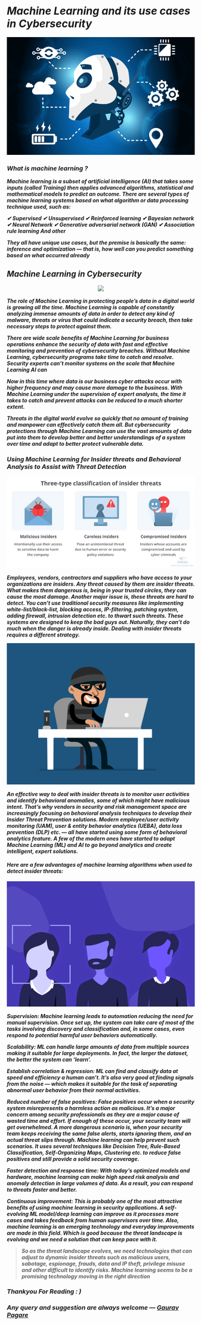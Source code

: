 <b><i>
# ***Machine Learning and its use cases in Cybersecurity***

<p align="center">
<img src="pictures/1.gif">
</p>

### ***What is machine learning ?***
Machine learning is a subset of artificial intelligence (AI) that takes some inputs (called Training) then applies advanced algorithms, statistical and mathematical models to predict an outcome. There are several types of machine learning systems based on what algorithm or data processing technique used, such as:

✔ Supervised
✔ Unsupervised
✔ Reinforced learning
✔ Bayesian network
✔ Neural Network
✔ Generative adversarial network (GAN)
✔ Association rule learning And other

They all have unique use cases, but the premise is basically the same: inference and optimization — that is, how well can you predict something based on what occurred already

## ***Machine Learning in Cybersecurity***

<p align="center">
<img src="pictures/2.gif">
</p>

The role of Machine Learning in protecting people’s data in a digital world is growing all the time. Machine Learning is capable of constantly analyzing immense amounts of data in order to detect any kind of malware, threats or virus that could indicate a security breach, then take necessary steps to protect against them.

There are wide scale benefits of Machine Learning for business operations enhance the security of data with fast and effective monitoring and prevention of cybersecurity breaches. Without Machine Learning, cybersecurity programs take time to catch and resolve. Security experts can’t monitor systems on the scale that Machine Learning AI can

Now in this time where data is our business cyber attacks occur with higher frequency and may cause more damage to the business. With Machine Learning under the supervision of expert analysts, the time it takes to catch and prevent attacks can be reduced to a much shorter extent.

Threats in the digital world evolve so quickly that no amount of training and manpower can effectively catch them all. But cybersecurity protections through Machine Learning can use the vast amounts of data put into them to develop better and better understandings of a system over time and adapt to better protect vulnerable data.

### ***Using Machine Learning for Insider threats and Behavioral Analysis to Assist with Threat Detection***

<p align="center">
<img src="pictures/3.jpg">
</p>

Employees, vendors, contractors and suppliers who have access to your organizations are insiders. Any threat caused by them are insider threats. What makes them dangerous is, being in your trusted circles, they can cause the most damage. Another major issue is, these threats are hard to detect. You can’t use traditional security measures like implementing white-list/black-list, blocking access, IP-filtering, patching system, adding firewall, intrusion detection etc. to thwart such threats. These systems are designed to keep the bad guys out. Naturally, they can’t do much when the danger is already inside. Dealing with insider threats requires a different strategy.

<p align="center">
<img src="pictures/4.gif">
</p>

An effective way to deal with insider threats is to monitor user activities and identify behavioral anomalies, some of which might have malicious intent. That’s why vendors in security and risk management space are increasingly focusing on behavioral analysis techniques to develop their Insider Threat Prevention solutions. Modern employee/user activity monitoring (UAM), user & entity behavior analytics (UEBA), data loss prevention (DLP) etc. — all have started using some form of behavioral analytics feature. A few of the modern ones have started to adapt Machine Learning (ML) and AI to go beyond analytics and create intelligent, expert solutions.

#### ***Here are a few advantages of machine learning algorithms when used to detect insider threats:***

<p align="center">
<img src="pictures/5.gif">
</p>

***Supervision:***
Machine learning leads to automation reducing the need for manual supervision. Once set up, the system can take care of most of the tasks involving discovery and classification and, in some cases, even respond to potential harmful user behaviors automatically.

***Scalability:***
ML can handle large amounts of data from multiple sources making it suitable for large deployments. In fact, the larger the dataset, the better the system can ‘learn’.

***Establish correlation & regression:***
ML can find and classify data at speed and efficiency a human can’t. It’s also very good at finding signals from the noise — which makes it suitable for the task of separating abnormal user behavior from their normal activities.

***Reduced number of false positives:***
False positives occur when a security system misrepresents a harmless action as malicious. It’s a major concern among security professionals as they are a major cause of wasted time and effort. If enough of these occur, your security team will get overwhelmed. A more dangerous scenario is, when your security team keeps receiving the same false alerts, starts ignoring them, and an actual threat slips through. Machine learning can help prevent such scenarios. It uses several techniques like Decision Tree, Rule-Based Classification, Self-Organizing Maps, Clustering etc. to reduce false positives and still provide a solid security coverage.

***Faster detection and response time:***
With today’s optimized models and hardware, machine learning can make high speed risk analysis and anomaly detection in large volumes of data. As a result, you can respond to threats faster and better.

***Continuous improvement:***
This is probably one of the most attractive benefits of using machine learning in security applications. A self-evolving ML model/deep learning can improve as it processes more cases and takes feedback from human supervisors over time. Also, machine learning is an emerging technology and everyday improvements are made in this field. Which is good because the threat landscape is evolving and we need a solution that can keep pace with it.


> ***So as the threat landscape evolves, we need technologies that can adjust to dynamic insider threats such as malicious users, sabotage, espionage, frauds, data and IP theft, privilege misuse and other difficult to identify risks. Machine learning seems to be a promising technology moving in the right direction***

### Thankyou For Reading : )
### Any query and suggestion are always welcome — [Gaurav Pagare](https://www.linkedin.com/in/gaurav-pagare-8b721a193/)

</i></b>
